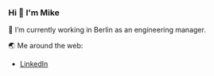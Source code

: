 ### Hi 👋 I'm Mike

🔭 I’m currently working in Berlin as an engineering manager.

🌏 Me around the web:
- [LinkedIn](https://www.linkedin.com/in/michael-carruthers-88858374/)
